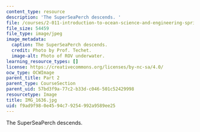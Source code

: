 ```yaml
---
content_type: resource
description: 'The SuperSeaPerch descends. '
file: /courses/2-011-introduction-to-ocean-science-and-engineering-spring-2006/f9ad9f980e4594c79254992a9589ee25_IMG_1636.jpg
file_size: 54459
file_type: image/jpeg
image_metadata:
  caption: The SuperSeaPerch descends.
  credit: Photo by Prof. Techet.
  image-alt: Photo of ROV underwater.
learning_resource_types: []
license: https://creativecommons.org/licenses/by-nc-sa/4.0/
ocw_type: OCWImage
parent_title: Part 2
parent_type: CourseSection
parent_uid: 57bd3f9a-77c2-b33d-c046-501c52429998
resourcetype: Image
title: IMG_1636.jpg
uid: f9ad9f98-0e45-94c7-9254-992a9589ee25
---
```

The SuperSeaPerch descends. 